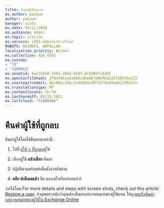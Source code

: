 ```yaml
---
title: คืนค่าผู้ใช้ที่ถูกลบ
ms.author: pebaum
author: pebaum
manager: scotv
ms.date: 04/21/2020
ms.audience: Admin
ms.topic: article
ms.service: o365-administration
ROBOTS: NOINDEX, NOFOLLOW
localization_priority: Normal
ms.collection: Adm_O365
ms.custom:
- "73"
- "1200013"
ms.assetid: dae7b5b0-1003-40bd-b59f-8c5009fc8d82
ms.openlocfilehash: 2f8430b1a03e66cdbe0bf846464218f58578e252
ms.sourcegitcommit: 8bc60ec34bc1e40685e3976576e04a2623f63a7c
ms.translationtype: MT
ms.contentlocale: th-TH
ms.lasthandoff: 04/15/2021
ms.locfileid: "51809386"
---
```

# <a name="restore-a-deleted-user"></a>คืนค่าผู้ใช้ที่ถูกลบ

คืนค่าผู้ใช้โดยใช้ขั้นตอนเหล่านี้:
  
1. ไปที่ [ผู้ใช้ \> ที่ถูกลบ](https://admin.microsoft.com/adminportal/home#/deletedusers)ผู้ใช้

2. เลือกผู้ใช้ **แล้วเลือก** คืนค่า

3. ปฏิบัติตามพร้อมท์เพื่อตั้งค่ารหัสผ่าน

4. **คลิก ส่งอีเมลแล้ว** ปิด และเสร็จเรียบร้อยแล้ว!

ง่ายใช่ไหม For more details and steps with screen shots, check out this article: [Restore a user](https://docs.microsoft.com/microsoft-365/admin/add-users/restore-user). ถ้าคุณตระหนักว่าคุณต้องคืนค่ากล่องจดหมายของผู้ใช้แทน ให้ดู:[ลบหรือคืนค่ากล่องจดหมายของผู้ใช้ใน Exchange Online](https://docs.microsoft.com/exchange/recipients-in-exchange-online/delete-or-restore-mailboxes)
